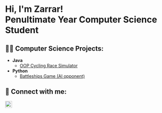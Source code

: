 <h1>Hi, I'm Zarrar! <br/><a>Penultimate Year Computer Science Student</a>

<h2>👨‍💻 Computer Science Projects:</h2>

- <b>Java</b>
  - [OOP Cycling Race Simulator](https://github.com/joshmadakor1/Algorithms-Practice)
- <b>Python</b>
  - [Battleships Game (AI opponent)](https://github.com/joshmadakor1/Package-Delivery-Pathfinding-Algorithm)


<h2> 🤳 Connect with me:</h2>

[<img align="left" alt="MohammedZarrarShahid | LinkedIn" width="22px" src="https://cdn.jsdelivr.net/npm/simple-icons@v3/icons/linkedin.svg" />][linkedin]


[linkedin]:(https://www.linkedin.com/in/mohammed-shahid-766942216/)

<!--
**joshmadakor1/joshmadakor1** is a ✨ _special_ ✨ repository because its `README.md` (this file) appears on your GitHub profile.

Here are some ideas to get you started:

- 🔭 I’m currently working on ...
- 🌱 I’m currently learning ...
- 👯 I’m looking to collaborate on ...
- 🤔 I’m looking for help with ...
- 💬 Ask me about ...
- 📫 How to reach me: ...
- 😄 Pronouns: ...
- ⚡ Fun fact: ...
-->
